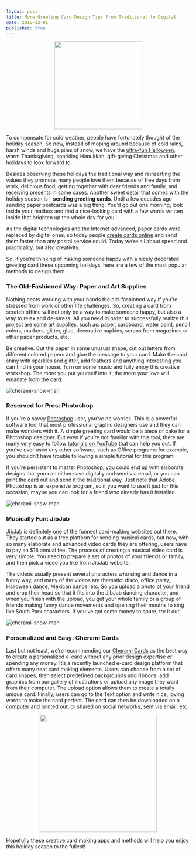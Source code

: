 ```yaml
---
layout: post
title: More Greeting Card Design Tips From Traditional to Digital
date: 2016-12-01
published: true
---
```

<img src="http://blog.cherami.cards/assets/img/christmas/cherami-snow-man.png" style=" display: block; margin: 0 auto;" id="center" width="240">

To compensate for cold weather, people have fortunately thought of the holiday season. So now, instead of moping around because of cold rains, harsh winds and huge piles of snow, we have the [ultra-fun Halloween](http://blog.cherami.cards/blog/mix-love-and-terror-in-a-crafty-halloween-card-for-your-loved-one/#💁), warm Thanksgiving, sparkling Hanukkah, gift-giving Christmas and other holidays to look forward to.

Besides observing these holidays the traditional way and reinserting the values they promote, many people love them because of free days from work, delicious food, getting together with dear friends and family, and receiving presents in some cases. Another sweet detail that comes with the holiday season is - **sending greeting cards**. Until a few decades ago sending paper postcards was a big thing. You’d go out one morning, look inside your mailbox and find a nice-looking card with a few words written inside that brighten up the whole day for you. 

As the digital technologies and the Internet advanced, paper cards were replaced by digital ones, so today people [create cards online](https://cherami.cards/) and send them faster than any postal service could. Today we’re all about speed and practicality, but also creativity. 

So, if you’re thinking of making someone happy with a nicely decorated greeting card these upcoming holidays, here are a few of the most popular methods to design them. 

### The Old-Fashioned Way: Paper and Art Supplies 

Nothing beats working with your hands the old-fashioned way if you’re stressed from work or other life challenges. So, creating a card from scratch offline will not only be a way to make someone happy, but also a way to relax and de-stress. All you need in order to successfully realize this project are some art supplies, such as: paper, cardboard, water paint, pencil colors, markers, glitter, glue, decorative napkins, scraps from magazines or other paper products, etc. 


Be creative. Cut the paper in some unusual shape, cut out letters from different colored papers and glue the message to your card. Make the card shiny with sparkles and glitter, add feathers and anything interesting you can find in your house. Turn on some music and fully enjoy this creative workshop. The more you put yourself into it, the more your love will emanate from the card. 

![cherami-snow-man](http://blog.cherami.cards/assets/img/christmas/cherami-harts.png#center)

### Reserved for Pros: Photoshop


If you’re a savvy [Photoshop](http://www.adobe.com/products/photoshopfamily.html) user, you’ve no worries. This is a powerful software tool that most professional graphic designers use and they can make wonders with it. A simple greeting card would be a piece of cake for a Photoshop designer.  But even if you’re not familiar with this tool, there are many very easy to follow [tutorials on YouTube](https://www.youtube.com/watch?v=CG6kaN5lW2k) that can help you out. If you’ve ever used any other software, such as Office programs for example, you shouldn’t have trouble following a simple tutorial for this program. 


If you’re persistent to master Photoshop, you could end up with elaborate designs that you can either save digitally and send via email, or you can print the card out and send it the traditional way.  Just note that Adobe Photoshop is an expensive program, so if you want to use it just for this occasion, maybe you can look for a friend who already has it installed. 

![cherami-snow-man](http://blog.cherami.cards/assets/img/christmas/cherami-irvas.png#center)

### Musically Fun: JibJab


[JibJab](http://www.jibjab.com/holidays) is definitely one of the funnest card-making websites out there. They started out as a free platform for sending musical cards, but now, with so many elaborate and advanced video cards they are offering, users have to pay an $18 annual fee. The process of creating a musical video card is very simple. You need to prepare a set of photos of your friends or family, and then pick a video you like from JibJab website. 


The videos usually present several characters who sing and dance in a funny way, and many of the videos are thematic: disco, office party, Halloween dance, Mexican dance, etc. So you upload a photo of your friend and crop their head so that it fits into the JibJab dancing character, and when you finish with the upload, you get your whole family or a group of friends making funny dance movements and opening their mouths to sing like South Park characters. If you’ve got some money to spare, try it out!

![cherami-snow-man](http://blog.cherami.cards/assets/img/christmas/jitjab-and-cherami.png#center)

### Personalized and Easy: Cherami Cards


Last but not least, we’re recommending our [Cherami Cards](https://cherami.cards/love) as the best way to create a personalized e-card without any prior design expertise or spending any money. It’s a recently launched e-card design platform that offers many neat card making elements. Users can choose from a set of card shapes, then select predefined backgrounds and ribbons, add graphics from our gallery of illustrations or upload any image they want from their computer. The upload option allows them to create a totally unique card. Finally, users can go to the Text option and write nice, loving words to make the card perfect. The card can then be downloaded on a computer and printed out, or shared on social networks, sent via email, etc.

<img src="http://blog.cherami.cards/assets/img/christmas/cherami-jitjab-card.png" style="display: block; margin: 0 auto;" id="center" width="320">

Hopefully these creative card making apps and methods will help you enjoy this holiday season to the fullest!
